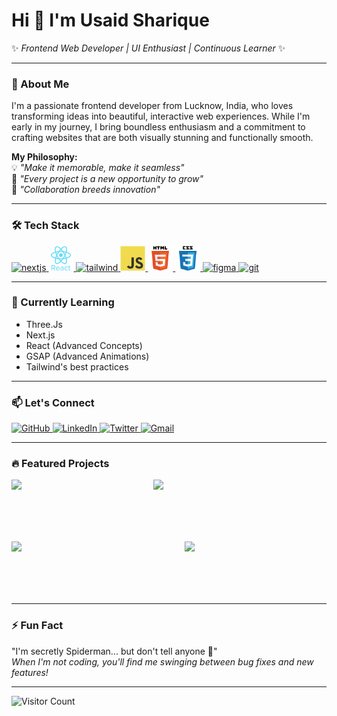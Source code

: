 # Hi 👋 I'm Usaid Sharique
✨ *Frontend Web Developer | UI Enthusiast | Continuous Learner* ✨  

---

### 🚀 About Me

I'm a passionate frontend developer from Lucknow, India, who loves transforming ideas into beautiful, interactive web experiences. While I'm early in my journey, I bring boundless enthusiasm and a commitment to crafting websites that are both visually stunning and functionally smooth.

**My Philosophy:**  
💡 *"Make it memorable, make it seamless"*  
🌱 *"Every project is a new opportunity to grow"*  
🤝 *"Collaboration breeds innovation"*

---

### 🛠️ Tech Stack

<p align="left">
  <a href="https://nextjs.org/" target="_blank" rel="noreferrer">
    <img src="https://cdn.worldvectorlogo.com/logos/nextjs-2.svg" alt="nextjs" width="40" height="40"/>
  </a>
  <a href="https://reactjs.org/" target="_blank" rel="noreferrer">
    <img src="https://raw.githubusercontent.com/devicons/devicon/master/icons/react/react-original-wordmark.svg" alt="react" width="40" height="40"/>
  </a>
  <a href="https://tailwindcss.com/" target="_blank" rel="noreferrer">
    <img src="https://www.vectorlogo.zone/logos/tailwindcss/tailwindcss-icon.svg" alt="tailwind" width="40" height="40"/>
  </a>
  <a href="https://developer.mozilla.org/en-US/docs/Web/JavaScript" target="_blank" rel="noreferrer">
    <img src="https://raw.githubusercontent.com/devicons/devicon/master/icons/javascript/javascript-original.svg" alt="javascript" width="40" height="40"/>
  </a>
  <a href="https://www.w3.org/html/" target="_blank" rel="noreferrer">
    <img src="https://raw.githubusercontent.com/devicons/devicon/master/icons/html5/html5-original-wordmark.svg" alt="html5" width="40" height="40"/>
  </a>
  <a href="https://www.w3schools.com/css/" target="_blank" rel="noreferrer">
    <img src="https://raw.githubusercontent.com/devicons/devicon/master/icons/css3/css3-original-wordmark.svg" alt="css3" width="40" height="40"/>
  </a>
  <a href="https://www.figma.com/" target="_blank" rel="noreferrer">
    <img src="https://www.vectorlogo.zone/logos/figma/figma-icon.svg" alt="figma" width="40" height="40"/>
  </a>
  <a href="https://git-scm.com/" target="_blank" rel="noreferrer">
    <img src="https://www.vectorlogo.zone/logos/git-scm/git-scm-icon.svg" alt="git" width="40" height="40"/>
  </a>
</p>

---

### 🌟 Currently Learning
- Three.Js
- Next.js
- React (Advanced Concepts)
- GSAP (Advanced Animations)
- Tailwind's best practices

---

### 📫 Let's Connect

<p align="left">
  <a href="https://www.github.com/Usaid619" target="_blank" rel="noreferrer">
    <img src="https://img.shields.io/badge/GitHub-100000?style=for-the-badge&logo=github&logoColor=white" alt="GitHub"/>
  </a>
  <a href="https://www.linkedin.com/in/mohd-usaid-58554523b" target="_blank" rel="noreferrer">
    <img src="https://img.shields.io/badge/LinkedIn-0077B5?style=for-the-badge&logo=linkedin&logoColor=white" alt="LinkedIn"/>
  </a>
  <a href="https://www.x.com/Mr_Robot619" target="_blank" rel="noreferrer">
    <img src="https://img.shields.io/badge/Twitter-1DA1F2?style=for-the-badge&logo=twitter&logoColor=white" alt="Twitter"/>
  </a>
  <a href="mailto:mohdu3106@gmail.com" target="_blank" rel="noreferrer">
    <img src="https://img.shields.io/badge/Gmail-D14836?style=for-the-badge&logo=gmail&logoColor=white" alt="Gmail"/>
  </a>
</p>

---

### 🔥 Featured Projects

<div width="100%" align="center">
  <a href="https://www.khwaahish.com/" align="left">
    <img align="left" width="45%" src="https://github-readme-stats.vercel.app/api/pin/?username=Usaid619&repo=khwaahish&title_color=22c55e&text_color=ffffff&icon_color=22c55e&bg_color=1c1917&hide_border=true&locale=en" />
  </a>
  <a href="https://github.com/Usaid619/Think" align="left">
    <img align="left" width="45%" src="https://github-readme-stats.vercel.app/api/pin/?username=Usaid619&repo=Think&title_color=22c55e&text_color=ffffff&icon_color=22c55e&bg_color=1c1917&hide_border=true&locale=en" />
  </a>
</div>

<br/><br/><br/><br/><br/>

<div width="100%" align="center">
  <a href="https://github.com/Usaid619/Netflix" align="left">
    <img align="left" width="45%" src="https://github-readme-stats.vercel.app/api/pin/?username=Usaid619&repo=Netflix&title_color=22c55e&text_color=ffffff&icon_color=22c55e&bg_color=1c1917&hide_border=true&locale=en" />
  </a>
  <a href="https://github.com/Usaid619/Spotify1.1" align="right">
    <img align="right" width="45%" src="https://github-readme-stats.vercel.app/api/pin/?username=Usaid619&repo=Spotify1.1&title_color=22c55e&text_color=ffffff&icon_color=22c55e&bg_color=1c1917&hide_border=true&locale=en" />
  </a>
</div>

<br/><br/><br/><br/><br/>

---

### ⚡ Fun Fact

"I'm secretly Spiderman... but don't tell anyone 🤫"  
*When I'm not coding, you'll find me swinging between bug fixes and new features!*

---

![Visitor Count](https://komarev.com/ghpvc/?username=Usaid619&color=green&style=flat-square)
